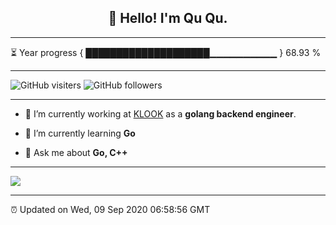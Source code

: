 
<h2 align="center">👋 Hello! I'm Qu Qu.</h2>

---

⏳ Year progress { ████████████████████▁▁▁▁▁▁▁▁▁▁ } 68.93 %

---

![GitHub visiters](https://visitor-badge.glitch.me/badge?page_id=zhulingbiezhi.zhulingbiezhi)
![GitHub followers](https://img.shields.io/github/followers/zhulingbiezhi?label=Follow&style=social)

---

- 🔭 I’m currently working at [KLOOK](https://www.klook.com) as a **golang backend engineer**.

- 🌱 I’m currently learning **Go**

- 💬 Ask me about **Go, C++**

---

![](https://github-readme-stats.vercel.app/api?username=zhulingbiezhi&theme=dark)

---

⏰ Updated on Wed, 09 Sep 2020 06:58:56 GMT
